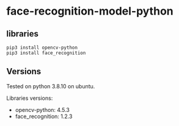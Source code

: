 # face-recognition-model-python

## libraries
```
pip3 install opencv-python
pip3 install face_recognition
```

## Versions
Tested on python 3.8.10 on ubuntu.


Libraries versions:
- opencv-python: 4.5.3
- face_recognition: 1.2.3
